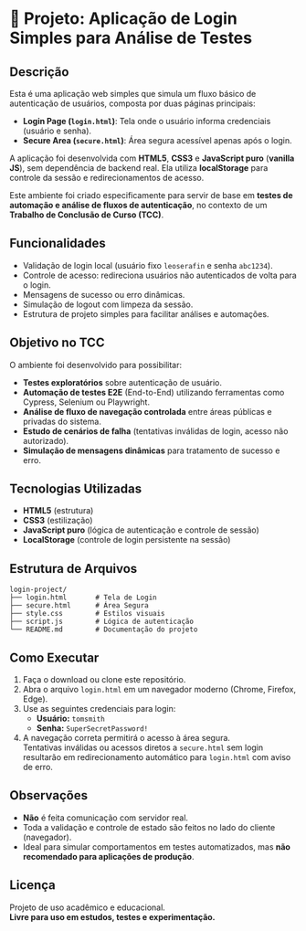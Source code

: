 
# 📄 Projeto: Aplicação de Login Simples para Análise de Testes

## Descrição

Esta é uma aplicação web simples que simula um fluxo básico de autenticação de usuários, composta por duas páginas principais:

- **Login Page (`login.html`)**: Tela onde o usuário informa credenciais (usuário e senha).
- **Secure Area (`secure.html`)**: Área segura acessível apenas após o login.

A aplicação foi desenvolvida com **HTML5**, **CSS3** e **JavaScript puro** (**vanilla JS**), sem dependência de backend real. Ela utiliza **localStorage** para controle da sessão e redirecionamentos de acesso.

Este ambiente foi criado especificamente para servir de base em **testes de automação e análise de fluxos de autenticação**, no contexto de um **Trabalho de Conclusão de Curso (TCC)**.

## Funcionalidades

- Validação de login local (usuário fixo `leoserafin` e senha `abc1234`).
- Controle de acesso: redireciona usuários não autenticados de volta para o login.
- Mensagens de sucesso ou erro dinâmicas.
- Simulação de logout com limpeza da sessão.
- Estrutura de projeto simples para facilitar análises e automações.

## Objetivo no TCC

O ambiente foi desenvolvido para possibilitar:

- **Testes exploratórios** sobre autenticação de usuário.
- **Automação de testes E2E** (End-to-End) utilizando ferramentas como Cypress, Selenium ou Playwright.
- **Análise de fluxo de navegação controlada** entre áreas públicas e privadas do sistema.
- **Estudo de cenários de falha** (tentativas inválidas de login, acesso não autorizado).
- **Simulação de mensagens dinâmicas** para tratamento de sucesso e erro.

## Tecnologias Utilizadas

- **HTML5** (estrutura)
- **CSS3** (estilização)
- **JavaScript puro** (lógica de autenticação e controle de sessão)
- **LocalStorage** (controle de login persistente na sessão)

## Estrutura de Arquivos

```
login-project/
├── login.html       # Tela de Login
├── secure.html      # Área Segura
├── style.css        # Estilos visuais
├── script.js        # Lógica de autenticação
└── README.md        # Documentação do projeto
```

## Como Executar

1. Faça o download ou clone este repositório.
2. Abra o arquivo `login.html` em um navegador moderno (Chrome, Firefox, Edge).
3. Use as seguintes credenciais para login:
   - **Usuário:** `tomsmith`
   - **Senha:** `SuperSecretPassword!`
4. A navegação correta permitirá o acesso à área segura.  
   Tentativas inválidas ou acessos diretos a `secure.html` sem login resultarão em redirecionamento automático para `login.html` com aviso de erro.

## Observações

- **Não** é feita comunicação com servidor real.
- Toda a validação e controle de estado são feitos no lado do cliente (navegador).
- Ideal para simular comportamentos em testes automatizados, mas **não recomendado para aplicações de produção**.

## Licença

Projeto de uso acadêmico e educacional.  
**Livre para uso em estudos, testes e experimentação.**
